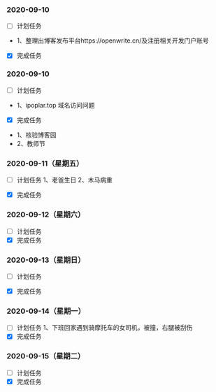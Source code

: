 ### 2020-09-10
- [ ] 计划任务
- 1、整理出博客发布平台https://openwrite.cn/及注册相关开发门户账号
- [x] 完成任务



### 2020-09-10
- [ ] 计划任务
-  1、ipoplar.top 域名访问问题
- [x] 完成任务
-  1、核验博客园 
-  2、教师节

### 2020-09-11（星期五）
- [ ] 计划任务
1、老爸生日
2、木马病重
- [x] 完成任务


### 2020-09-12（星期六）
- [ ] 计划任务
- [x] 完成任务

### 2020-09-13（星期日）
- [ ] 计划任务
- [x] 完成任务


### 2020-09-14（星期一）
- [ ] 计划任务
1、下班回家遇到骑摩托车的女司机，被撞，右腿被刮伤
- [x] 完成任务

### 2020-09-15（星期二）
- [ ] 计划任务
- [x] 完成任务